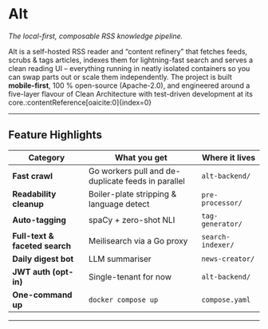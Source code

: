 # Alt

_The local-first, composable RSS knowledge pipeline._

Alt is a self-hosted RSS reader and “content refinery” that fetches feeds, scrubs & tags articles, indexes them for lightning-fast search and serves a clean reading UI – everything running in neatly isolated containers so you can swap parts out or scale them independently.
The project is built **mobile-first**, 100 % open-source (Apache-2.0), and engineered around a five-layer flavour of Clean Architecture with test-driven development at its core.:contentReference[oaicite:0]{index=0}

---

## Feature Highlights

| Category | What you get | Where it lives |
|----------|--------------|----------------|
| **Fast crawl** | Go workers pull and de-duplicate feeds in parallel | `alt-backend/` |
| **Readability cleanup** | Boiler-plate stripping & language detect | `pre-processor/` |
| **Auto-tagging** | spaCy + zero-shot NLI | `tag-generator/` |
| **Full-text & faceted search** | Meilisearch via a Go proxy | `search-indexer/` |
| **Daily digest bot** | LLM summariser | `news-creator/` |
| **JWT auth (opt-in)** | Single-tenant for now | `alt-backend/` |
| **One-command up** | `docker compose up` | `compose.yaml` |

---